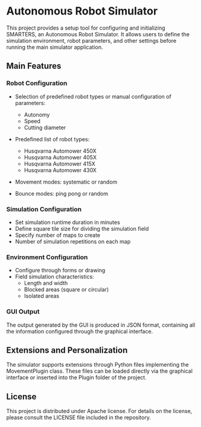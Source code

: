 # Autonomous Robot Simulator

This project provides a setup tool for configuring and initializing SMARTERS, an Autonomous Robot Simulator. It allows users to define the simulation environment, robot parameters, and other settings before running the main simulator application.

## Main Features

### Robot Configuration

- Selection of predefined robot types or manual configuration of parameters:
  - Autonomy
  - Speed
  - Cutting diameter

- Predefined list of robot types:
  - Husqvarna Automower 450X
  - Husqvarna Automower 405X  
  - Husqvarna Automower 415X
  - Husqvarna Automower 430X

- Movement modes: systematic or random
- Bounce modes: ping pong or random

### Simulation Configuration

- Set simulation runtime duration in minutes
- Define square tile size for dividing the simulation field
- Specify number of maps to create
- Number of simulation repetitions on each map

### Environment Configuration

- Configure through forms or drawing
- Field simulation characteristics:
  - Length and width
  - Blocked areas (square or circular)
  - Isolated areas

### GUI Output

The output generated by the GUI is produced in JSON format, containing all the information configured through the graphical interface.

## Extensions and Personalization

The simulator supports extensions through Python files implementing the MovementPlugin class. These files can be loaded directly via the graphical interface or inserted into the Plugin folder of the project.

## License

This project is distributed under Apache license. For details on the license, please consult the LICENSE file included in the repository.
